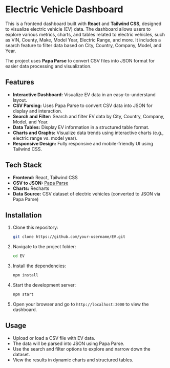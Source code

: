 # Electric Vehicle Dashboard

This is a frontend dashboard built with **React** and **Tailwind CSS**, designed to visualize electric vehicle (EV) data. The dashboard allows users to explore various metrics, charts, and tables related to electric vehicles, such as VIN, County, Make, Model Year, Electric Range, and more. It includes a search feature to filter data based on City, Country, Company, Model, and Year.

The project uses **Papa Parse** to convert CSV files into JSON format for easier data processing and visualization.

## Features

- **Interactive Dashboard:** Visualize EV data in an easy-to-understand layout.
- **CSV Parsing:** Uses Papa Parse to convert CSV data into JSON for display and interaction.
- **Search and Filter:** Search and filter EV data by City, Country, Company, Model, and Year.
- **Data Tables:** Display EV information in a structured table format.
- **Charts and Graphs:** Visualize data trends using interactive charts (e.g., electric range vs. model year).
- **Responsive Design:** Fully responsive and mobile-friendly UI using Tailwind CSS.

## Tech Stack

- **Frontend:** React, Tailwind CSS
- **CSV to JSON:** [Papa Parse](https://www.papaparse.com/)
- **Charts:** Recharts
- **Data Source:** CSV dataset of electric vehicles (converted to JSON via Papa Parse)

## Installation

1. Clone this repository:

    ```bash
    git clone https://github.com/your-username/EV.git
    ```

2. Navigate to the project folder:

    ```bash
    cd EV
    ```

3. Install the dependencies:

    ```bash
    npm install
    ```

4. Start the development server:

    ```bash
    npm start
    ```

5. Open your browser and go to `http://localhost:3000` to view the dashboard.

## Usage

- Upload or load a CSV file with EV data.
- The data will be parsed into JSON using Papa Parse.
- Use the search and filter options to explore and narrow down the dataset.
- View the results in dynamic charts and structured tables.



